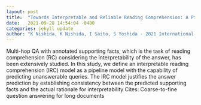 ```yaml
---
layout: post
title:  "Towards Interpretable and Reliable Reading Comprehension: A Pipeline Model with Unanswerability Prediction"
date:   2021-09-28 14:54:04 -0400
categories: jekyll update
author: "K Nishida, K Nishida, I Saito, S Yoshida - 2021 International Joint Conference on , 2021"
---
```

Multi-hop QA with annotated supporting facts, which is the task of reading comprehension (RC) considering the interpretability of the answer, has been extensively studied. In this study, we define an interpretable reading comprehension (IRC) model as a pipeline model with the capability of predicting unanswerable queries. The IRC model justifies the answer prediction by establishing consistency between the predicted supporting facts and the actual rationale for interpretability Cites: Coarse-to-fine question answering for long documents